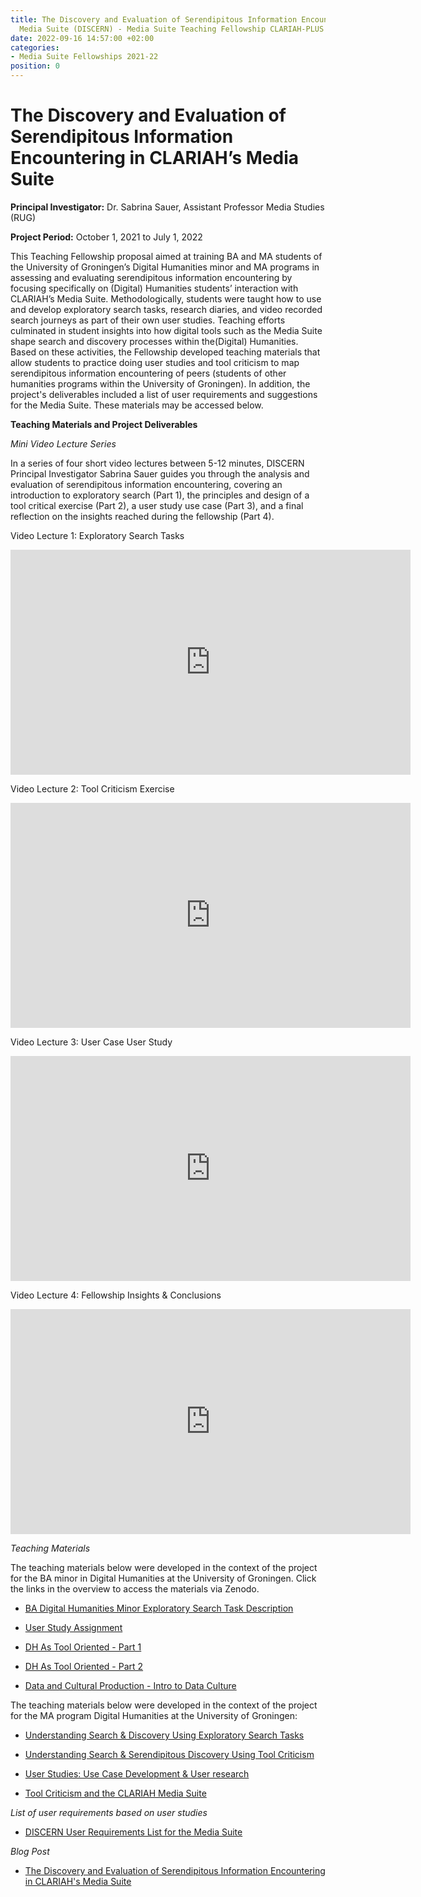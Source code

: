 ```yaml
---
title: The Discovery and Evaluation of Serendipitous Information Encountering in CLARIAH's
  Media Suite (DISCERN) - Media Suite Teaching Fellowship CLARIAH-PLUS (2019-2023)
date: 2022-09-16 14:57:00 +02:00
categories:
- Media Suite Fellowships 2021-22
position: 0
---
```


# The Discovery and Evaluation of Serendipitous Information Encountering in CLARIAH’s Media Suite

**Principal Investigator:** Dr. Sabrina Sauer, Assistant Professor Media Studies (RUG)

**Project Period:** October 1, 2021 to July 1, 2022

This Teaching Fellowship proposal aimed at training BA and MA students of the University of Groningen’s Digital Humanities minor and MA programs in assessing and evaluating serendipitous information encountering by focusing specifically on (Digital) Humanities students’ interaction with CLARIAH’s Media Suite. Methodologically, students were taught how to use and develop exploratory search tasks, research diaries, and video recorded search journeys as part of their own user studies. Teaching efforts culminated in student insights into how digital tools such as the Media Suite shape search and discovery processes within the(Digital) Humanities. Based on these activities, the Fellowship developed teaching materials that allow students to practice doing user studies and tool criticism to map serendipitous information encountering of peers (students of other humanities programs within the University of Groningen). In addition, the project's deliverables included a list of user requirements and suggestions for the Media Suite. These materials may be accessed below.

**Teaching Materials and Project Deliverables**

*Mini Video Lecture Series*

In a series of four short video lectures between 5-12 minutes, DISCERN Principal Investigator Sabrina Sauer guides you through the analysis and evaluation of serendipitous information encountering, covering an introduction to exploratory search (Part 1), the principles and design of a tool critical exercise (Part 2), a user study use case (Part 3), and a final reflection on the insights reached during the fellowship (Part 4).

Video Lecture 1: Exploratory Search Tasks

<iframe src="https://player.vimeo.com/video/789024766?h=07075f5eae" width="640" height="360" frameborder="0" allow="autoplay; fullscreen" allowfullscreen></iframe>

Video Lecture 2: Tool Criticism Exercise

<iframe src="https://player.vimeo.com/video/789028932?h=cbd85d72eb" width="640" height="360" frameborder="0" allow="autoplay; fullscreen" allowfullscreen></iframe>

Video Lecture 3: User Case User Study

<iframe src="https://player.vimeo.com/video/789030776?h=4f21785eb4" width="640" height="360" frameborder="0" allow="autoplay; fullscreen" allowfullscreen></iframe>

Video Lecture 4: Fellowship Insights & Conclusions

<iframe src="https://player.vimeo.com/video/789028932?h=cbd85d72eb" width="640" height="360" frameborder="0" allow="autoplay; fullscreen" allowfullscreen></iframe>

*Teaching Materials*

The teaching materials below were developed in the context of the project for the BA minor in Digital Humanities at the University of Groningen. Click the links in the overview to access the materials via Zenodo.

* [BA Digital Humanities Minor Exploratory Search Task Description](https://zenodo.org/record/7565190#.Y8_LEEHMKHs)

* [User Study Assignment](https://zenodo.org/record/7565374#.Y8_PY3aZOHs)

* [DH As Tool Oriented - Part 1](https://zenodo.org/record/7590902#.Y9lLE3aZOHs)

* [DH As Tool Oriented - Part 2](https://zenodo.org/record/7590954#.Y9lNZnaZOHs)

* [Data and Cultural Production - Intro to Data Culture](https://zenodo.org/record/7590935#.Y9lMfXaZOHs)

The teaching materials below were developed in the context of the project for the MA program Digital Humanities at the University of Groningen:

* [Understanding Search & Discovery Using Exploratory Search Tasks](https://zenodo.org/record/7590971#.Y9lO43aZOHt)

* [Understanding Search & Serendipitous Discovery Using Tool Criticism](https://zenodo.org/record/7590988#.Y9lQIHaZOHs)

* [User Studies: Use Case Development & User research](https://zenodo.org/record/7591006#.Y9lRAnaZOHs)

* [Tool Criticism and the CLARIAH Media Suite](https://zenodo.org/record/7591018#.Y9lSSHaZOHs)

*List of user requirements based on user studies*

* [DISCERN User Requirements List for the Media Suite](https://zenodo.org/record/7591026#.Y9lUh3aZOHs)

*Blog Post*

* [The Discovery and Evaluation of Serendipitous Information Encountering in CLARIAH's Media Suite](https://mediasuite.clariah.nl/blog/2023/01/13/discovery-and-evaluation-of-serendipitous)